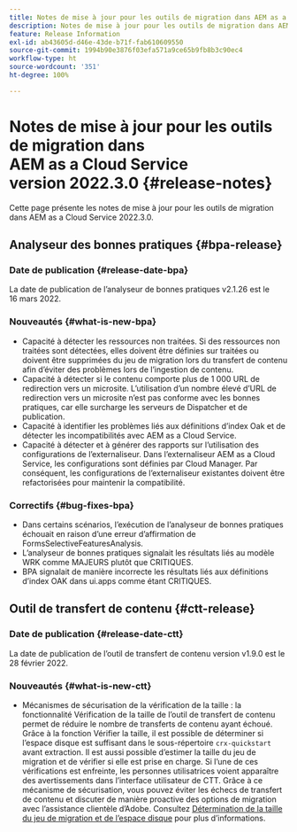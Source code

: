 ```yaml
---
title: Notes de mise à jour pour les outils de migration dans AEM as a Cloud Service version 2022.3.0
description: Notes de mise à jour pour les outils de migration dans AEM as a Cloud Service version 2022.3.0
feature: Release Information
exl-id: ab43605d-d46e-43de-b71f-fab610609550
source-git-commit: 1994b90e3876f03efa571a9ce65b9fb8b3c90ec4
workflow-type: ht
source-wordcount: '351'
ht-degree: 100%

---
```


# Notes de mise à jour pour les outils de migration dans AEM as a Cloud Service version 2022.3.0 {#release-notes}

Cette page présente les notes de mise à jour pour les outils de migration dans AEM as a Cloud Service 2022.3.0.

## Analyseur des bonnes pratiques {#bpa-release}

### Date de publication {#release-date-bpa}

La date de publication de l’analyseur de bonnes pratiques v2.1.26 est le 16 mars 2022.

### Nouveautés {#what-is-new-bpa}

* Capacité à détecter les ressources non traitées. Si des ressources non traitées sont détectées, elles doivent être définies sur traitées ou doivent être supprimées du jeu de migration lors du transfert de contenu afin d’éviter des problèmes lors de l’ingestion de contenu.
* Capacité à détecter si le contenu comporte plus de 1 000 URL de redirection vers un microsite. L’utilisation d’un nombre élevé d’URL de redirection vers un microsite n’est pas conforme avec les bonnes pratiques, car elle surcharge les serveurs de Dispatcher et de publication.
* Capacité à identifier les problèmes liés aux définitions d’index Oak et de détecter les incompatibilités avec AEM as a Cloud Service.
* Capacité à détecter et à générer des rapports sur l’utilisation des configurations de l’externaliseur. Dans l’externaliseur AEM as a Cloud Service, les configurations sont définies par Cloud Manager. Par conséquent, les configurations de l’externaliseur existantes doivent être refactorisées pour maintenir la compatibilité.

### Correctifs {#bug-fixes-bpa}

* Dans certains scénarios, l’exécution de l’analyseur de bonnes pratiques échouait en raison d’une erreur d’affirmation de FormsSelectiveFeaturesAnalysis.
* L’analyseur de bonnes pratiques signalait les résultats liés au modèle WRK comme MAJEURS plutôt que CRITIQUES.
* BPA signalait de manière incorrecte les résultats liés aux définitions d’index OAK dans ui.apps comme étant CRITIQUES.

## Outil de transfert de contenu {#ctt-release}

### Date de publication {#release-date-ctt}

La date de publication de l’outil de transfert de contenu version v1.9.0 est le 28 février 2022.

### Nouveautés {#what-is-new-ctt}

* Mécanismes de sécurisation de la vérification de la taille : la fonctionnalité Vérification de la taille de l’outil de transfert de contenu permet de réduire le nombre de transferts de contenu ayant échoué. Grâce à la fonction Vérifier la taille, il est possible de déterminer si l’espace disque est suffisant dans le sous-répertoire `crx-quickstart` avant extraction. Il est aussi possible d’estimer la taille du jeu de migration et de vérifier si elle est prise en charge. Si l’une de ces vérifications est enfreinte, les personnes utilisatrices voient apparaître des avertissements dans l’interface utilisateur de CTT. Grâce à ce mécanisme de sécurisation, vous pouvez éviter les échecs de transfert de contenu et discuter de manière proactive des options de migration avec l’assistance clientèle d’Adobe. Consultez [Détermination de la taille du jeu de migration et de l’espace disque](https://experienceleague.adobe.com/docs/experience-manager-cloud-service/content/migration-journey/cloud-migration/content-transfer-tool/getting-started-content-transfer-tool.html?lang=fr#migration-set-size) pour plus d’informations.
